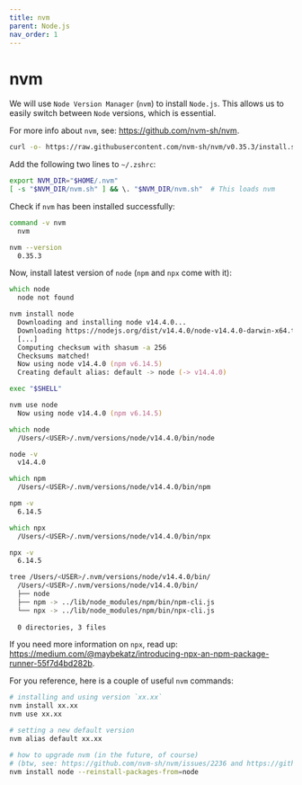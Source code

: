 ```yaml
---
title: nvm
parent: Node.js
nav_order: 1
---
```


# nvm

We will use `Node Version Manager` (`nvm`) to install `Node.js`. This allows us to easily switch between `Node` versions, which is essential. 

For more info about `nvm`, see: https://github.com/nvm-sh/nvm.

```zsh
curl -o- https://raw.githubusercontent.com/nvm-sh/nvm/v0.35.3/install.sh | bash
```

Add the following two lines to `~/.zshrc`:

```zsh
export NVM_DIR="$HOME/.nvm"
[ -s "$NVM_DIR/nvm.sh" ] && \. "$NVM_DIR/nvm.sh"  # This loads nvm
```

Check if `nvm` has been installed successfully:

```zsh
command -v nvm
  nvm

nvm --version
  0.35.3
```

Now, install latest version of `node` (`npm` and `npx` come with it):

```zsh
which node
  node not found

nvm install node
  Downloading and installing node v14.4.0...
  Downloading https://nodejs.org/dist/v14.4.0/node-v14.4.0-darwin-x64.tar.xz...
  [...]
  Computing checksum with shasum -a 256
  Checksums matched!
  Now using node v14.4.0 (npm v6.14.5)
  Creating default alias: default -> node (-> v14.4.0)  

exec "$SHELL"

nvm use node
  Now using node v14.4.0 (npm v6.14.5)

which node
  /Users/<USER>/.nvm/versions/node/v14.4.0/bin/node

node -v
  v14.4.0

which npm
  /Users/<USER>/.nvm/versions/node/v14.4.0/bin/npm

npm -v
  6.14.5

which npx
  /Users/<USER>/.nvm/versions/node/v14.4.0/bin/npx

npx -v
  6.14.5

tree /Users/<USER>/.nvm/versions/node/v14.4.0/bin/
  /Users/<USER>/.nvm/versions/node/v14.4.0/bin/
  ├── node
  ├── npm -> ../lib/node_modules/npm/bin/npm-cli.js
  └── npx -> ../lib/node_modules/npm/bin/npx-cli.js
  
  0 directories, 3 files
```

If you need more information on `npx`, read up: https://medium.com/@maybekatz/introducing-npx-an-npm-package-runner-55f7d4bd282b.

For you reference, here is a couple of useful `nvm` commands:

```zsh
# installing and using version `xx.xx`
nvm install xx.xx
nvm use xx.xx

# setting a new default version
nvm alias default xx.xx

# how to upgrade nvm (in the future, of course)
# (btw, see: https://github.com/nvm-sh/nvm/issues/2236 and https://github.com/nvm-sh/nvm/issues/1091)
nvm install node --reinstall-packages-from=node
```
